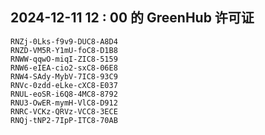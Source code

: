 ## 2024-12-11 12 : 00 的 GreenHub 许可证
```
RNZj-0Lks-f9v9-DUC8-A8D4
RNZD-VM5R-Y1mU-foC8-D1B8
RNWW-qqwO-miqI-ZIC8-5159
RNW6-eIEA-cio2-sxC8-06E8
RNW4-SAdy-MybV-7IC8-93C9
RNVc-0zdd-eLke-cXC8-E037
RNUL-eoSR-i6Q8-4MC8-8792
RNU3-OwER-mymH-VlC8-D912
RNRC-VCKz-QRVz-VCC8-3ECE
RNQj-tNP2-7IpP-ITC8-70AB
```
